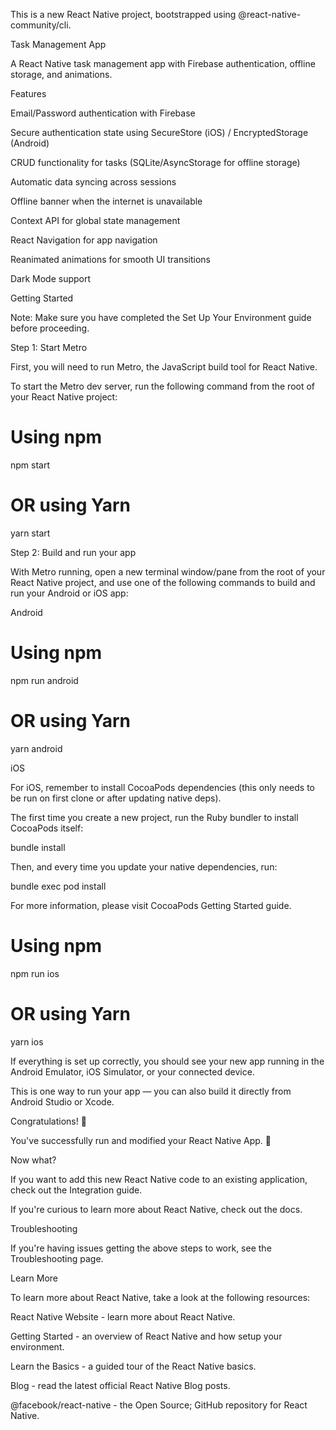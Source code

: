 This is a new React Native project, bootstrapped using @react-native-community/cli.

Task Management App

A React Native task management app with Firebase authentication, offline storage, and animations.

Features

Email/Password authentication with Firebase

Secure authentication state using SecureStore (iOS) / EncryptedStorage (Android)

CRUD functionality for tasks (SQLite/AsyncStorage for offline storage)

Automatic data syncing across sessions

Offline banner when the internet is unavailable

Context API for global state management

React Navigation for app navigation

Reanimated animations for smooth UI transitions

Dark Mode support

Getting Started

Note: Make sure you have completed the Set Up Your Environment guide before proceeding.

Step 1: Start Metro

First, you will need to run Metro, the JavaScript build tool for React Native.

To start the Metro dev server, run the following command from the root of your React Native project:

# Using npm
npm start

# OR using Yarn
yarn start

Step 2: Build and run your app

With Metro running, open a new terminal window/pane from the root of your React Native project, and use one of the following commands to build and run your Android or iOS app:

Android

# Using npm
npm run android

# OR using Yarn
yarn android

iOS

For iOS, remember to install CocoaPods dependencies (this only needs to be run on first clone or after updating native deps).

The first time you create a new project, run the Ruby bundler to install CocoaPods itself:

bundle install

Then, and every time you update your native dependencies, run:

bundle exec pod install

For more information, please visit CocoaPods Getting Started guide.

# Using npm
npm run ios

# OR using Yarn
yarn ios

If everything is set up correctly, you should see your new app running in the Android Emulator, iOS Simulator, or your connected device.

This is one way to run your app — you can also build it directly from Android Studio or Xcode.

Congratulations! :tada:

You've successfully run and modified your React Native App. :partying_face:

Now what?

If you want to add this new React Native code to an existing application, check out the Integration guide.

If you're curious to learn more about React Native, check out the docs.

Troubleshooting

If you're having issues getting the above steps to work, see the Troubleshooting page.

Learn More

To learn more about React Native, take a look at the following resources:

React Native Website - learn more about React Native.

Getting Started - an overview of React Native and how setup your environment.

Learn the Basics - a guided tour of the React Native basics.

Blog - read the latest official React Native Blog posts.

@facebook/react-native - the Open Source; GitHub repository for React Native.


